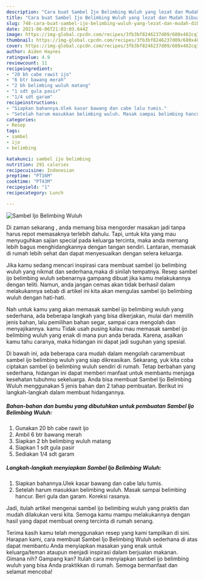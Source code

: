 ```yaml
---
description: "Cara buat Sambel Ijo Belimbing Wuluh yang lezat dan Mudah Dibuat"
title: "Cara buat Sambel Ijo Belimbing Wuluh yang lezat dan Mudah Dibuat"
slug: 748-cara-buat-sambel-ijo-belimbing-wuluh-yang-lezat-dan-mudah-dibuat
date: 2021-06-06T21:03:03.644Z
image: https://img-global.cpcdn.com/recipes/3fb3bf8246237d09/680x482cq70/sambel-ijo-belimbing-wuluh-foto-resep-utama.jpg
thumbnail: https://img-global.cpcdn.com/recipes/3fb3bf8246237d09/680x482cq70/sambel-ijo-belimbing-wuluh-foto-resep-utama.jpg
cover: https://img-global.cpcdn.com/recipes/3fb3bf8246237d09/680x482cq70/sambel-ijo-belimbing-wuluh-foto-resep-utama.jpg
author: Aiden Haynes
ratingvalue: 4.9
reviewcount: 11
recipeingredient:
- "20 bh cabe rawit ijo"
- "6 btr bawang merah"
- "2 bh belimbing wuluh matang"
- "1 sdt gula pasir"
- "1/4 sdt garam"
recipeinstructions:
- "Siapkan bahannya.Ulek kasar bawang dan cabe lalu tumis."
- "Setelah harum masukkan belimbing wuluh. Masak sampai belimbing hancur. Beri gula dan garam. Koreksi rasanya."
categories:
- Resep
tags:
- sambel
- ijo
- belimbing

katakunci: sambel ijo belimbing 
nutrition: 291 calories
recipecuisine: Indonesian
preptime: "PT16M"
cooktime: "PT43M"
recipeyield: "1"
recipecategory: Lunch

---
```



![Sambel Ijo Belimbing Wuluh](https://img-global.cpcdn.com/recipes/3fb3bf8246237d09/680x482cq70/sambel-ijo-belimbing-wuluh-foto-resep-utama.jpg)

Di zaman  sekarang , anda memang bisa mengorder masakan jadi tanpa harus repot memasaknya terlebih dahulu. Tapi, untuk kita yang mau menyuguhkan sajian special pada keluarga tercinta, maka anda memang lebih bagus menghidangkannya dengan tangan sendiri. Lantaran, memasak di rumah lebih sehat dan dapat menyesuaikan dengan selera keluarga.

Jika kamu sedang mencari inspirasi cara membuat sambel ijo belimbing wuluh yang nikmat dan sederhana,maka di sinilah tempatnya. Resep sambel ijo belimbing wuluh  sebenarnya gampang dibuat jika kamu melakukannya dengan teliti. Namun, anda jangan cemas akan tidak berhasil dalam melakukannya 
sebab di artikel ini kita akan mengulas sambel ijo belimbing wuluh dengan hati-hati.  



Nah untuk kamu yang akan memasak sambel ijo belimbing wuluh yang sederhana, ada beberapa langkah yang bisa dikerjakan, mulai dari memilih jenis bahan, lalu pemilihan bahan segar, sampai cara mengolah dan menyajikannya. kamu Tidak usah pusing kalau mau memasak sambel ijo belimbing wuluh yang enak di mana pun anda berada. Karena, asalkan kamu  tahu caranya, maka hidangan ini dapat jadi suguhan yang spesial.

Di bawah ini, ada beberapa cara mudah dalam mengolah caramembuat sambel ijo belimbing wuluh yang siap dikreasikan. Sekarang, yuk kita coba ciptakan sambel ijo belimbing wuluh sendiri di rumah. Tetap berbahan yang sederhana, hidangan ini dapat memberi manfaat untuk membantu menjaga kesehatan tubuhmu sekeluarga. Anda bisa membuat Sambel Ijo Belimbing Wuluh menggunakan 5 jenis bahan dan 2 tahap pembuatan. Berikut ini langkah-langkah dalam membuat hidangannya.

<!--inarticleads1-->

##### Bahan-bahan dan bumbu yang dibutuhkan untuk pembuatan Sambel Ijo Belimbing Wuluh:

1. Gunakan 20 bh cabe rawit ijo
1. Ambil 6 btr bawang merah
1. Siapkan 2 bh belimbing wuluh matang
1. Siapkan 1 sdt gula pasir
1. Sediakan 1/4 sdt garam




<!--inarticleads2-->

##### Langkah-langkah menyiapkan Sambel Ijo Belimbing Wuluh:

1. Siapkan bahannya.Ulek kasar bawang dan cabe lalu tumis.
1. Setelah harum masukkan belimbing wuluh. Masak sampai belimbing hancur. Beri gula dan garam. Koreksi rasanya.




Jadi, itulah artikel mengenai  sambel ijo belimbing wuluh  yang praktis dan mudah dilakukan versi kita. Semoga kamu mampu melakukannya dengan hasil yang dapat membuat oreng tercinta di rumah senang. 

Terima kasih kamu telah menggunakan resep yang kami tampilkan di sini. Harapan kami, cara membuat  Sambel Ijo Belimbing Wuluh sederhana di atas dapat membantu Anda menyiapkan masakan yang enak untuk keluarga/teman ataupun menjadi inspirasi dalam berjualan makanan. Gimana nih? Gampang kan? Itulah cara menyiapkan sambel ijo belimbing wuluh yang bisa Anda praktikkan di rumah. Semoga bermanfaat dan selamat mencoba!

